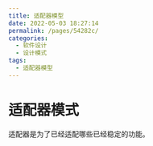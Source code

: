 ```yaml
---
title: 适配器模型
date: 2022-05-03 18:27:14
permalink: /pages/54282c/
categories:
  - 软件设计
  - 设计模式
tags:
  - 适配器模型
---
```

# 适配器模式

适配器是为了已经适配哪些已经稳定的功能。


